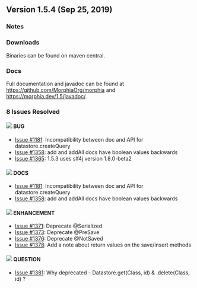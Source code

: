 
## Version 1.5.4 (Sep 25, 2019)

### Notes

### Downloads
Binaries can be found on maven central.

### Docs
Full documentation and javadoc can be found at https://github.com/MorphiaOrg/morphia and https://morphia.dev/1.5/javadoc/.

### 8 Issues Resolved
#### ![](https://placehold.it/15/fc2929/000000?text=+) BUG
* [Issue #1181](https://github.com/MorphiaOrg/morphia/issues/1181): Incompatibility between doc and API for datastore.createQuery
* [Issue #1358](https://github.com/MorphiaOrg/morphia/issues/1358): add and addAll docs have boolean values backwards
* [Issue #1365](https://github.com/MorphiaOrg/morphia/issues/1365): 1.5.3 uses slf4j version 1.8.0-beta2

#### ![](https://placehold.it/15/fbca04/000000?text=+) DOCS
* [Issue #1181](https://github.com/MorphiaOrg/morphia/issues/1181): Incompatibility between doc and API for datastore.createQuery
* [Issue #1358](https://github.com/MorphiaOrg/morphia/issues/1358): add and addAll docs have boolean values backwards

#### ![](https://placehold.it/15/84b6eb/000000?text=+) ENHANCEMENT
* [Issue #1371](https://github.com/MorphiaOrg/morphia/issues/1371): Deprecate @Serialized
* [Issue #1373](https://github.com/MorphiaOrg/morphia/issues/1373): Deprecate @PreSave
* [Issue #1376](https://github.com/MorphiaOrg/morphia/issues/1376): Deprecate @NotSaved
* [Issue #1378](https://github.com/MorphiaOrg/morphia/issues/1378): Add a note about return values on the save/insert methods

#### ![](https://placehold.it/15/cc317c/000000?text=+) QUESTION
* [Issue #1381](https://github.com/MorphiaOrg/morphia/issues/1381): Why deprecated - Datastore.get(Class, id) & .delete(Class, id) ?

